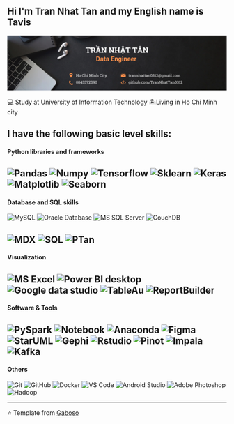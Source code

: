 

## Hi I'm Tran Nhat Tan and my English name is Tavis

![Tavis](https://github.com/TranNhatTan0312/TranNhatTan0312/blob/main/Tavis%20Tran%20(3).png)

:computer: Study at University of Information Technology :desert_island:Living in Ho Chi Minh city 

## I have the following basic level skills:

#### Python libraries and frameworks
![Pandas](https://img.shields.io/badge/-Pandas-blueviolet)
![Numpy](https://img.shields.io/badge/-Numpy-blue)
![Tensorflow](https://img.shields.io/badge/-TensorFlow-yellow)
![Sklearn](https://img.shields.io/badge/-Scikit--learn-informational)
![Keras](https://img.shields.io/badge/-Keras-red)
![Matplotlib](https://img.shields.io/badge/-Matplotlib-lightgrey)
![Seaborn](https://img.shields.io/badge/-Seaborn-9cf)
---


#### Database and SQL skills
![MySQL](https://img.shields.io/badge/-MySQL-lightgrey)
![Oracle Database](http://img.shields.io/badge/-Oracle-DD0031?style=flat-square&logo=oracle)
![MS SQL Server](http://img.shields.io/badge/-MS%20SQL%20Server-CC2927?style=flat-square&logo=microsoft-sql-server&logoColor=ffffff)
![CouchDB](https://img.shields.io/badge/-CouchDB-red)

![MDX](https://img.shields.io/badge/-MDX%20Query-success)
![SQL](https://img.shields.io/badge/-SQL%20Query-orange)
![PTan](https://img.shields.io/badge/-Distributed%20database-blueviolet)
---


#### Visualization 
![MS Excel](https://img.shields.io/badge/-Excel-green)
![Power BI desktop](https://img.shields.io/badge/-Power%20BI-orange)
![Google data studio](https://img.shields.io/badge/-Google%20Data%20Studio-yellow)
![TableAu](https://img.shields.io/badge/(In%20progress)-Tableau-9cf)
![ReportBuilder](https://img.shields.io/badge/-VS%20Studio%20Report%20Builder-blueviolet)
---
#### Software & Tools
![PySpark](https://img.shields.io/badge/-PySpark-critical)
![Notebook](https://img.shields.io/badge/-Jupyter%20Notebook-orange)
![Anaconda](https://img.shields.io/badge/-Anaconda%20Navigator-success)
![Figma](https://img.shields.io/badge/-Figma-blue)
![StarUML](https://img.shields.io/badge/-StarUML-yellow)
![Gephi](https://img.shields.io/badge/-Gephi-black)
![Rstudio](https://img.shields.io/badge/-RStudio-inactive)
![Pinot](https://img.shields.io/badge/-Apache%20Pinot-blueviolet)
![Impala](https://img.shields.io/badge/-Apache%20Impala-lightgrey)
![Kafka](https://img.shields.io/badge/-Apache%20Kafka-violet)
---
#### Others
![Git](https://img.shields.io/badge/-Git-%23F05032?style=flat-square&logo=git&logoColor=%23ffffff)
![GitHub](https://img.shields.io/badge/-GitHub-181717?style=flat-square&logo=github)
![Docker](https://img.shields.io/badge/-Docker-black?style=flat-square&logo=docker)
![VS Code](http://img.shields.io/badge/-VS%20Code-007ACC?style=flat-square&logo=visual-studio-code&logoColor=ffffff)
![Android Studio](http://img.shields.io/badge/-Android%20Studio-3DDC84?style=flat-square&logo=android-studio&logoColor=ffffff)
![Adobe Photoshop](http://img.shields.io/badge/-Abode%20Photoshop-26C9FF?style=flat-square&logo=adobe-photoshop&logoColor=ffffff)
![Hadoop](https://img.shields.io/badge/-Hadoop-yellowgreen)


---
⭐️ Template from [Gaboso](https://github.com/Gaboso)
